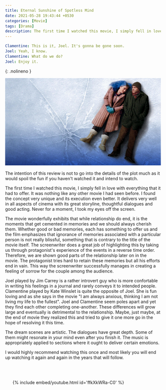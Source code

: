 ```yaml
---
title: Eternal Sunshine of Spotless Mind
date: 2021-05-28 19:43:44 +0530
categories: [Movie]
tags: [Drama]
description: The first time I watched this movie, I simply fell in love with everything that it had to offer. It was nothing like any other movie I had seen before.
---
```


<style>
.video-container {
  margin: 2.5rem 0;
  padding: 1.5rem;
}

.video-container iframe {
  max-width: 100%;
  margin: 0 auto;
  display: block;
}
</style>

```yaml
Clamentine: This is it, Joel. It's gonna be gone soon.
Joel: Yeah, I know.
Clamentine: What do we do?
Joel: Enjoy it.
```
{: .nolineno }


![eternal_sunshine_pic](/assets/img/movies/eternal_sunshine.jpg)

The intention of this review is not to go into the details of the plot much as it would spoil the fun if you haven't watched it and intend to watch.

The first time I watched this movie, I simply fell in love with everything that it had to offer.
It was nothing like any other movie I had seen before.
I found the concept very unique and its execution even better.
It delivers very well in all aspects of cinema with its great storyline, thoughtful dialogues and good acting.
Never for a moment, I took my eyes off the screen.

The movie wonderfully exhibits that while relationship do end, it is the moments that get cemented in memories and we should always cherish them.
Whether good or bad memories, each has something to offer us and the film emphasizes that ignorance of memories associated with a particular person is not really blissful, something that is contrary to the title of the movie itself.
The screenwriter does a great job of highlighting this by taking us through protagonist's experience of the events in a reverse time order.
Therefore, we are shown good parts of the relationship later on in the movie. The protagonist tries hard to retain these memories but all his efforts end in vain.
This way the screenwriter successfully manages in creating a feeling of sorrow for the couple among the audience.

Joel played by Jim Carrey is a rather introvert guy who is more confortable in writing his feelings in a journal and rarely conveys it to intended people.
Clamentine played by Kate Winslet is quite the opposite of Joel. She is fun loving and as she says in the movie "I am always anxious, thinking I am not living my life to the fullest".
Joel and Clamentine seem poles apart and yet they find each other completing one-another.
These differences will grow large and eventually is detrimental to the relationship.
Maybe, just maybe, at the end of movie they realized this and tried to give it one more go in the hope of resolving it this time.


The dream scenes are artistic.
The dialogues have great depth. Some of them might resonate in your mind even after you finish it.
The music is appropriately applied to sections where it ought to deliver certain emotions.

I would highly recommend watching this once and most likely you will end up watching it again and again in the years that will follow.

<div class="video-container">
  {% include embed/youtube.html id='ffkXkWRa-C0' %}
</div>
